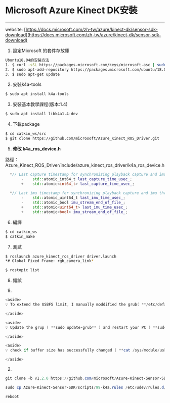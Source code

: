 # Microsoft Azure Kinect DK安裝

---

website: [https://docs.microsoft.com/zh-tw/azure/kinect-dk/sensor-sdk-download](https://docs.microsoft.com/zh-tw/azure/kinect-dk/sensor-sdk-download)

1.  設定Microsoft 的套件存放庫

```bash
Ubuntu18.04的安裝方法
1. $ curl -sSL https://packages.microsoft.com/keys/microsoft.asc | sudo apt-key add -
2. $ sudo apt-add-repository https://packages.microsoft.com/ubuntu/18.04/prod
3. $ sudo apt-get update
```

2.  安裝k4a-tools

```bash
$ sudo apt install k4a-tools
```

3.  安裝基本教學課程(版本:1.4)

```bash
$ sudo apt install libk4a1.4-dev
```

4.  下載package

```bash
$ cd catkin_ws/src
$ git clone https://github.com/microsoft/Azure_Kinect_ROS_Driver.git
```

5. **修改 k4a_ros_device.h**

路徑：Azure_Kinect_ROS_Driver/include/azure_kinect_ros_driver/k4a_ros_device.h

```cpp
  *// Last capture timestamp for synchronizing playback capture and imu thread*
       -    std::atomic_int64_t last_capture_time_usec_;
       +    std::atomic<int64_t> last_capture_time_usec_;
 
  *// Last imu timestamp for synchronizing playback capture and imu thread*
       -    std::atomic_uint64_t last_imu_time_usec_;
       -    std::atomic_bool imu_stream_end_of_file_;
       +    std::atomic<uint64_t> last_imu_time_usec_;
       +    std::atomic<bool> imu_stream_end_of_file_;
```

6.  編譯

```bash
$ cd catkin_ws
$ catkin_make
```

7.  測試

```bash
$ roslaunch azure_kinect_ros_driver driver.launch
*# Global Fixed Frame: rgb_camera_link*

$ rostopic list
```

8. 錯誤

1.

```powershell
<aside>
💡 To extend the USBFS limit, I manually moddified the grub( **/etc/default/grub** ) chaning ( **GRUB_CMDLINE_LINUX_DEFAULT="quiet splash"** ) to ==> ( **GRUB_CMDLINE_LINUX_DEFAULT="quiet splash usbcore.usbfs_memory_mb=1000"** ),

</aside>
```

```powershell
<aside>
💡 Update the grup ( **sudo update-grub** ) and restart your PC ( **sudo reboot** ).

</aside>
```

```powershell
<aside>
💡 check if buffer size has successfully changed ( **cat /sys/module/usbcore/parameters/usbfs_memory_mb** )

</aside>
```

2.  

```powershell
git clone -b v1.2.0 https://github.com/microsoft/Azure-Kinect-Sensor-SDK.git
```

```powershell
sudo cp Azure-Kinect-Sensor-SDK/scripts/99-k4a.rules /etc/udev/rules.d/
```

```powershell
reboot
```
